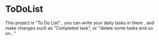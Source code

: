 # ToDoList
This project is "To Do List" , you can write your daily tasks in there , and make changes such as "Completed task", or "delete some tasks and so on..."
